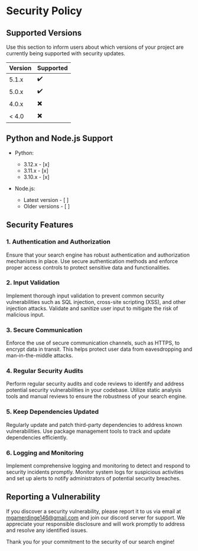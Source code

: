 # Security Policy

## Supported Versions

Use this section to inform users about which versions of your project are currently being supported with security updates.

| Version | Supported             |
| ------- | ------------------    |
| 5.1.x   |   ✔️                  |
| 5.0.x   |   ✔️                  |
| 4.0.x   |   ✖️                  |
| < 4.0   |   ✖️                  |

## Python and Node.js Support

- Python:
  - 3.12.x - [x]
  - 3.11.x - [x]
  - 3.10.x - [x]

- Node.js:
  - Latest version - [ ]
  - Older versions - [ ]

## Security Features

### 1. Authentication and Authorization

Ensure that your search engine has robust authentication and authorization mechanisms in place. Use secure authentication methods and enforce proper access controls to protect sensitive data and functionalities.

### 2. Input Validation

Implement thorough input validation to prevent common security vulnerabilities such as SQL injection, cross-site scripting (XSS), and other injection attacks. Validate and sanitize user input to mitigate the risk of malicious input.

### 3. Secure Communication

Enforce the use of secure communication channels, such as HTTPS, to encrypt data in transit. This helps protect user data from eavesdropping and man-in-the-middle attacks.

### 4. Regular Security Audits

Perform regular security audits and code reviews to identify and address potential security vulnerabilities in your codebase. Utilize static analysis tools and manual reviews to ensure the robustness of your search engine.

### 5. Keep Dependencies Updated

Regularly update and patch third-party dependencies to address known vulnerabilities. Use package management tools to track and update dependencies efficiently.

### 6. Logging and Monitoring

Implement comprehensive logging and monitoring to detect and respond to security incidents promptly. Monitor system logs for suspicious activities and set up alerts to notify administrators of potential security breaches.

## Reporting a Vulnerability

If you discover a security vulnerability, please report it to us via email at mgamerdinge146@gmail.com and join our discord server for support. We appreciate your responsible disclosure and will work promptly to address and resolve any identified issues.

Thank you for your commitment to the security of our search engine!
